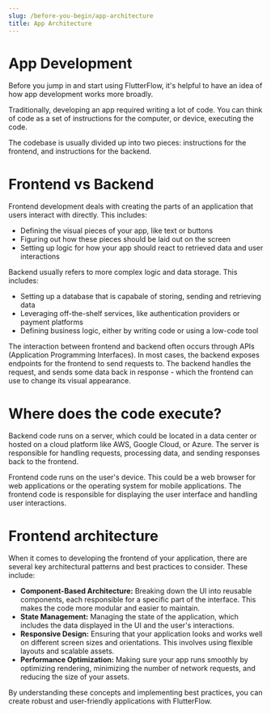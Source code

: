 ```yaml
---
slug: /before-you-begin/app-architecture
title: App Architecture
---
```


# App Development

Before you jump in and start using FlutterFlow, it's helpful to have an idea of how app development works more broadly. 

Traditionally, developing an app required writing a lot of code. You can think of code as a set of instructions for the computer, or device, executing the code. 

The codebase is usually divided up into two pieces: instructions for the frontend, and instructions for the backend. 

# Frontend vs Backend

Frontend development deals with creating the parts of an application that users interact with directly. 
This includes:

- Defining the visual pieces of your app, like text or buttons
- Figuring out how these pieces should be laid out on the screen
- Setting up logic for how your app should react to retrieved data and user interactions

Backend usually refers to more complex logic and data storage. This includes:

- Setting up a database that is capabale of storing, sending and retrieving data
- Leveraging off-the-shelf services, like authentication providers or payment platforms
- Defining business logic, either by writing code or using a low-code tool


The interaction between frontend and backend often occurs through APIs (Application Programming Interfaces). 
In most cases, the backend exposes endpoints for the frontend to send requests to. 
The backend handles the request, and sends some data back in response - which the frontend can use to change its visual appearance. 


# Where does the code execute?

Backend code runs on a server, which could be located in a data center or hosted on a cloud platform like AWS, Google Cloud, or Azure. The server is responsible for handling requests, processing data, and sending responses back to the frontend.

Frontend code runs on the user's device. This could be a web browser for web applications or the operating system for mobile applications. The frontend code is responsible for displaying the user interface and handling user interactions.


# Frontend architecture 

When it comes to developing the frontend of your application, there are several key architectural patterns and best practices to consider. These include:

- **Component-Based Architecture:** Breaking down the UI into reusable components, each responsible for a specific part of the interface. This makes the code more modular and easier to maintain.
- **State Management:** Managing the state of the application, which includes the data displayed in the UI and the user's interactions.
- **Responsive Design:** Ensuring that your application looks and works well on different screen sizes and orientations. This involves using flexible layouts and scalable assets.
- **Performance Optimization:** Making sure your app runs smoothly by optimizing rendering, minimizing the number of network requests, and reducing the size of your assets.


By understanding these concepts and implementing best practices, you can create robust and user-friendly applications with FlutterFlow.
